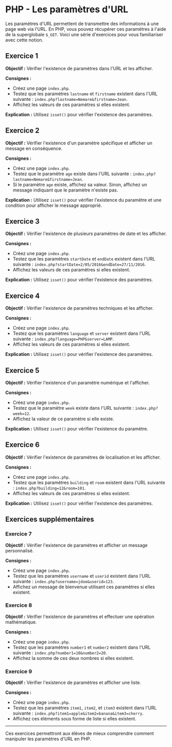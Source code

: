 # PHP - Les paramètres d'URL

Les paramètres d'URL permettent de transmettre des informations à une page web via l'URL. En PHP, vous pouvez récupérer ces paramètres à l'aide de la superglobale `$_GET`. Voici une série d'exercices pour vous familiariser avec cette notion.

## Exercice 1

**Objectif :** Vérifier l'existence de paramètres dans l'URL et les afficher.

**Consignes :**
- Créez une page `index.php`.
- Testez que les paramètres `lastname` et `firstname` existent dans l'URL suivante : `index.php?lastname=Nemare&firstname=Jean`.
- Affichez les valeurs de ces paramètres si elles existent.

**Explication :** Utilisez `isset()` pour vérifier l'existence des paramètres.

## Exercice 2

**Objectif :** Vérifier l'existence d'un paramètre spécifique et afficher un message en conséquence.

**Consignes :**
- Créez une page `index.php`.
- Testez que le paramètre `age` existe dans l'URL suivante : `index.php?lastname=Nemare&firstname=Jean`.
- Si le paramètre `age` existe, affichez sa valeur. Sinon, affichez un message indiquant que le paramètre n'existe pas.

**Explication :** Utilisez `isset()` pour vérifier l'existence du paramètre et une condition pour afficher le message approprié.

## Exercice 3

**Objectif :** Vérifier l'existence de plusieurs paramètres de date et les afficher.

**Consignes :**
- Créez une page `index.php`.
- Testez que les paramètres `startDate` et `endDate` existent dans l'URL suivante : `index.php?startDate=2/05/2016&endDate=27/11/2016`.
- Affichez les valeurs de ces paramètres si elles existent.

**Explication :** Utilisez `isset()` pour vérifier l'existence des paramètres.

## Exercice 4

**Objectif :** Vérifier l'existence de paramètres techniques et les afficher.

**Consignes :**
- Créez une page `index.php`.
- Testez que les paramètres `language` et `server` existent dans l'URL suivante : `index.php?language=PHP&server=LAMP`.
- Affichez les valeurs de ces paramètres si elles existent.

**Explication :** Utilisez `isset()` pour vérifier l'existence des paramètres.

## Exercice 5

**Objectif :** Vérifier l'existence d'un paramètre numérique et l'afficher.

**Consignes :**
- Créez une page `index.php`.
- Testez que le paramètre `week` existe dans l'URL suivante : `index.php?week=12`.
- Affichez la valeur de ce paramètre si elle existe.

**Explication :** Utilisez `isset()` pour vérifier l'existence du paramètre.

## Exercice 6

**Objectif :** Vérifier l'existence de paramètres de localisation et les afficher.

**Consignes :**
- Créez une page `index.php`.
- Testez que les paramètres `building` et `room` existent dans l'URL suivante : `index.php?building=12&room=101`.
- Affichez les valeurs de ces paramètres si elles existent.

**Explication :** Utilisez `isset()` pour vérifier l'existence des paramètres.

## Exercices supplémentaires

### Exercice 7

**Objectif :** Vérifier l'existence de paramètres et afficher un message personnalisé.

**Consignes :**
- Créez une page `index.php`.
- Testez que les paramètres `username` et `userid` existent dans l'URL suivante : `index.php?username=jdoe&userid=123`.
- Affichez un message de bienvenue utilisant ces paramètres si elles existent.

### Exercice 8

**Objectif :** Vérifier l'existence de paramètres et effectuer une opération mathématique.

**Consignes :**
- Créez une page `index.php`.
- Testez que les paramètres `number1` et `number2` existent dans l'URL suivante : `index.php?number1=10&number2=20`.
- Affichez la somme de ces deux nombres si elles existent.

### Exercice 9

**Objectif :** Vérifier l'existence de paramètres et afficher une liste.

**Consignes :**
- Créez une page `index.php`.
- Testez que les paramètres `item1`, `item2`, et `item3` existent dans l'URL suivante : `index.php?item1=apple&item2=banana&item3=cherry`.
- Affichez ces éléments sous forme de liste si elles existent.

---

Ces exercices permettront aux élèves de mieux comprendre comment manipuler les paramètres d'URL en PHP.
